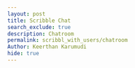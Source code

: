 ```yaml
---
layout: post
title: Scribble Chat
search_exclude: true
description: Chatroom
permalink: scribbl_with_users/chatroom
Author: Keerthan Karumudi
hide: true
---
```


<div id="app"></div>

<script>
    document.addEventListener('DOMContentLoaded', () => {
        const app = document.getElementById('app');

        app.style.cssText = `
            background: linear-gradient(135deg, #2c3e50, #3498db);
            background-size: 200% 200%;
            animation: subtleBG 15s ease infinite;
            font-family: Arial, sans-serif;
            color: white;
            margin: 0;
            padding: 0;
            height: 100vh;
            width: 100%;
            display: flex;
            flex-direction: column;
            align-items: center;
            justify-content: flex-start;
        `;

        const style = document.createElement('style');
        style.textContent = `
            @keyframes subtleBG {
                0% { background-position: 0% 50%; }
                50% { background-position: 100% 50%; }
                100% { background-position: 0% 50%; }
            }

            #content {
                padding: 20px;
                text-align: center;
                width: 100%;
                flex: 1;
                display: flex;
                justify-content: center;
                align-items: center;
                flex-direction: column;
            }

            #chatroom-content {
                width: 80%;
                background: rgba(0, 0, 0, 0.6);
                padding: 20px;
                border-radius: 10px;
            }

            #chatbox {
                width: 100%;
                height: 300px;
                overflow-y: auto;
                border: 1px solid #ccc;
                padding: 10px;
                background-color: black;
                color: white;
                border-radius: 5px;
                font-family: monospace;
            }

            .chat-message {
                margin-bottom: 10px;
                color: white;
            }

            input, button {
                margin-top: 10px;
                padding: 10px;
                border: none;
                border-radius: 5px;
            }

            input {
                width: 80%;
            }

            button {
                background-color: #ff6a00;
                color: white;
                cursor: pointer;
            }

            button:hover {
                background-color: #e65a00;
            }
        `;
        document.head.appendChild(style);

        const content = document.createElement('div');
        content.id = 'content';

        const chatroomContent = document.createElement('div');
        chatroomContent.id = 'chatroom-content';
        chatroomContent.innerHTML = `
            <h1>Chatroom</h1>
            <div id="chatbox"></div>
            <div id="controls">
                <input type="text" id="message" placeholder="Enter your message" />
                <button id="sendButton">Send</button>
            </div>
        `;

        content.appendChild(chatroomContent);
        app.appendChild(content);

        const chatbox = document.getElementById('chatbox');

        const displayMessage = (msg) => {
            const div = document.createElement('div');
            div.className = 'chat-message';
            div.textContent = `${msg.timestamp || new Date().toLocaleTimeString()}: ${msg.message}`;
            chatbox.appendChild(div);
            chatbox.scrollTop = chatbox.scrollHeight;
        };

        async function fetchMessages() {
            const messages = [
                { message: "Welcome to the chatroom!", timestamp: "10:00 AM" },
                { message: "Feel free to chat here.", timestamp: "10:01 AM" }
            ];
            chatbox.innerHTML = '';
            messages.forEach(displayMessage);
        }

        async function sendMessage() {
            const message = document.getElementById('message').value;
            if (!message) return;

            const newMessage = {
                message,
                timestamp: new Date().toLocaleTimeString()
            };
            displayMessage(newMessage); 
            document.getElementById('message').value = ''; 
        }

        document.getElementById('sendButton').addEventListener('click', sendMessage);

        // Load initial chat messages
        fetchMessages();
    });
</script>
   
